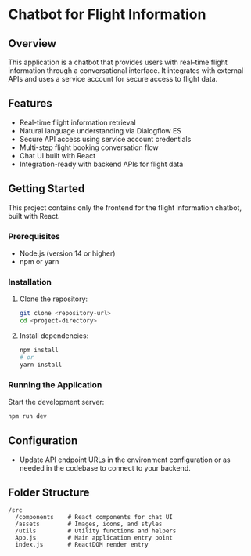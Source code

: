 # Chatbot for Flight Information

## Overview

This application is a chatbot that provides users with real-time flight information through a conversational interface. It integrates with external APIs and uses a service account for secure access to flight data.

## Features

-   Real-time flight information retrieval
-   Natural language understanding via Dialogflow ES
-   Secure API access using service account credentials
-   Multi-step flight booking conversation flow
-   Chat UI built with React
-   Integration-ready with backend APIs for flight data

## Getting Started

This project contains only the frontend for the flight information chatbot, built with React.

### Prerequisites

-   Node.js (version 14 or higher)
-   npm or yarn

### Installation

1. Clone the repository:

    ```bash
    git clone <repository-url>
    cd <project-directory>
    ```

2. Install dependencies:
    ```bash
    npm install
    # or
    yarn install
    ```

### Running the Application

Start the development server:

```bash
npm run dev
```

## Configuration

-   Update API endpoint URLs in the environment configuration or as needed in the codebase to connect to your backend.

## Folder Structure

```
/src
  /components    # React components for chat UI
  /assets        # Images, icons, and styles
  /utils         # Utility functions and helpers
  App.js         # Main application entry point
  index.js       # ReactDOM render entry
```
